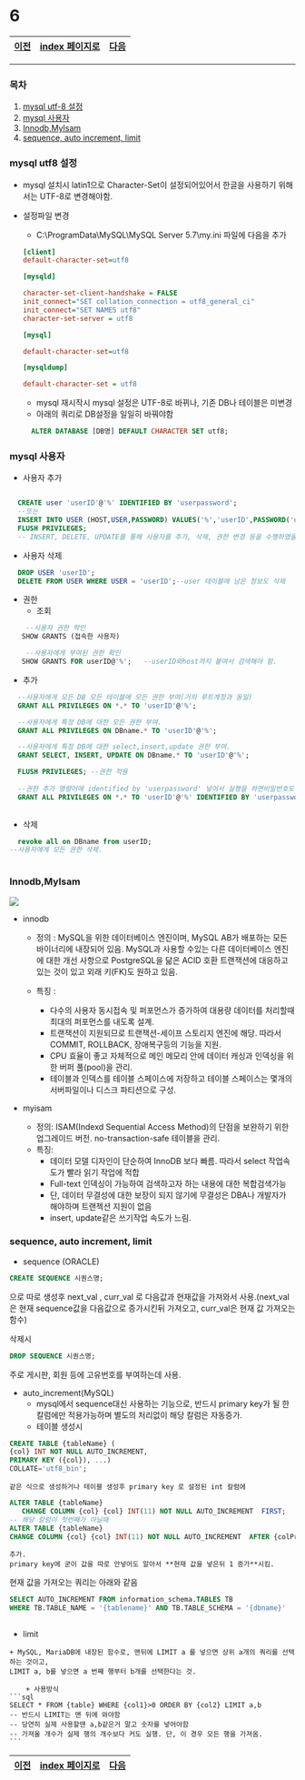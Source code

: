 # 6 


[이전](./05.md)|[index 페이지로](./00index.md) |[다음](./07_1.md)
---|---|---
<hr>


### 목차

1. [mysql utf-8 설정](#mysql-utf8-설정)
1. [mysql 사용자](#mysql-사용자)
1. [Innodb,MyIsam](#InnodbMyIsam)
1. [sequence, auto increment, limit](#sequence-auto-increment-limit)

### mysql utf8 설정

- mysql 설치시 latin1으로 Character-Set이 설정되어있어서 한글을 사용하기 위해서는 UTF-8로 변경해야함.

- 설정파일 변경
  + C:\ProgramData\MySQL\MySQL Server 5.7\my.ini 파일에 다음을 추가
  ```ini
  [client]
  default-character-set=utf8
  
  [mysqld]

  character-set-client-handshake = FALSE
  init_connect="SET collation_connection = utf8_general_ci"
  init_connect="SET NAMES utf8"
  character-set-server = utf8

  [mysql]

  default-character-set=utf8

  [mysqldump]

  default-character-set = utf8
  
  ```
  + mysql 재시작시 mysql 설정은 UTF-8로 바뀌나, 기존 DB나 테이블은 미변경
  + 아래의 쿼리로 DB설정을 일일히 바꿔야함
  ```sql
    ALTER DATABASE [DB명] DEFAULT CHARACTER SET utf8;
  ```
### mysql 사용자
 - 사용자 추가
  ```sql
  
    CREATE user 'userID'@'%' IDENTIFIED BY 'userpassword';
    --또는
    INSERT INTO USER (HOST,USER,PASSWORD) VALUES('%','userID',PASSWORD('userpassword'));
    FLUSH PRIVILEGES; 
    -- INSERT, DELETE, UPDATE를 통해 사용자를 추가, 삭제, 권한 변경 등을 수행하였을 때 이 변경 사항을 반영하기 위한 쿼리
   ```
 - 사용자 삭제
```sql
  DROP USER 'userID';
  DELETE FROM USER WHERE USER = 'userID';--user 테이블에 남은 정보도 삭제
 ``` 
- 권한
  + 조회
```sql
    --사용자 권한 학인
   SHOW GRANTS (접속한 사용자)

    --사용자에게 부여된 권한 확인
   SHOW GRANTS FOR userID@'%';   --userID와host까지 붙여서 검색해야 함.
```
  + 추가
  ```sql
    --사용자에게 모든 DB 모든 테이블에 모든 권한 부여(거의 루트계정과 동일)
    GRANT ALL PRIVILEGES ON *.* TO 'userID'@'%';

    --사용자에게 특정 DB에 대한 모든 권한 부여.
    GRANT ALL PRIVILEGES ON DBname.* TO 'userID'@'%';

    --사용자에게 특정 DB에 대한 select,insert,update 권한 부여.
    GRANT SELECT, INSERT, UPDATE ON DBname.* TO 'userID'@'%';

    FLUSH PRIVILEGES; --권한 적용
    
    --권한 추가 명령어에 identified by 'userpassword' 넣어서 실행을 하면비밀번호도 변경.
    GRANT ALL PRIVILEGES ON *.* TO 'userID'@'%' IDENTIFIED BY 'userpassword';
    
  ```
  + 삭제
  ```sql
    revoke all on DBname from userID;
  --사용자에게 모든 권한 삭제.
    
  ```
### Innodb,MyIsam
  ![](https://t1.daumcdn.net/cfile/tistory/233DF85057BDF88E14)

  - innodb
    + 정의 : 
      MySQL을 위한 데이터베이스 엔진이며, MySQL AB가 배포하는 모든 바이너리에 내장되어 있음. 
      MySQL과 사용할 수있는 다른 데이터베이스 엔진에 대한 개선 사항으로 PostgreSQL을 닮은 ACID 호환 트랜잭션에 대응하고 있는 것이 있고 외래 키(FK)도 원하고 있음.
    
    + 특징 : 
      * 다수의 사용자 동시접속 및 퍼포먼스가 증가하여 대용량 데이터를 처리할때 최대의 퍼포먼스를 내도록 설계.
      * 트랜잭션이 지원되므로 트랜잭션-세이프 스토리지 엔진에 해당. 따라서 COMMIT, ROLLBACK, 장애복구등의 기능을 지원.
      * CPU 효율이 좋고 자체적으로 메인 메모리 안에 데이터 캐싱과 인덱싱을 위한 버퍼 풀(pool)을 관리.
      * 테이블과 인덱스를 테이블 스페이스에 저장하고 테이블 스페이스는 몇개의 서버파일이나 디스크 파티션으로 구성.
  
  - myisam
    + 정의: ISAM(Indexd Sequential Access Method)의 단점을 보완하기 위한 업그레이드 버전. no-transaction-safe 테이블을 관리.
    + 특징: 
      * 데이터 모델 디자인이 단순하여 InnoDB 보다 빠름. 따라서 select 작업속도가 빨라 읽기 작업에 적합
      * Full-text 인덱싱이 가능하여 검색하고자 하는 내용에 대한 복합검색가능
      * 단, 데이터 무결성에 대한 보장이 되지 않기에 무결성은 DBA나 개발자가 해야하며 트랜젝션 지원이 없음
      * insert, update같은 쓰기작업 속도가 느림. 
### sequence, auto increment, limit
  - sequence (ORACLE)
  
  ```sql
  CREATE SEQUENCE 시퀀스명;
  ```
  으로 따로 생성후 next_val , curr_val 로 다음값과 현재값을 가져와서 사용.(next_val은 현재 sequence값을 다음값으로 증가시킨뒤 가져오고, curr_val은 현재 값 가져오는 함수)
  
  삭제시 
  ```sql
  DROP SEQUENCE 시퀀스명;
  ```
  주로 게시판, 회원 등에 고유번호를 부여하는데 사용.
  
  - auto_increment(MySQL)
    + mysql에서 sequence대신 사용하는 기능으로, 반드시 primary key가 될 한 칼럼에만 적용가능하며 별도의 처리없이 해당 칼럼은 자동증가.
    + 테이블 생성시 
   ```sql
   CREATE TABLE {tableName} (
   {col} INT NOT NULL AUTO_INCREMENT,
   PRIMARY KEY ({col}), ...)
   COLLATE='utf8_bin';
   ```
    같은 식으로 생성하거나 테이블 생성후 primary key 로 설정된 int 칼럼에
   ```sql
   ALTER TABLE {tableName}
	  CHANGE COLUMN {col} {col} INT(11) NOT NULL AUTO_INCREMENT  FIRST;
   -- 해당 칼럼이 첫번째가 아닐때
   ALTER TABLE {tableName}
   CHANGE COLUMN {col} {col} INT(11) NOT NULL AUTO_INCREMENT  AFTER {colPrev};
   ```
    추가.
    primary key에 굳이 값을 따로 안넣어도 알아서 **현재 값을 넣은뒤 1 증가**시킴.
   
   현재 값을 가져오는 쿼리는 아래와 같음
    
   ```sql
   SELECT AUTO_INCREMENT FROM information_schema.TABLES TB 
   WHERE TB.TABLE_NAME = '{tablename}' AND TB.TABLE_SCHEMA = '{dbname}'
    
   ```
   
   - limit
   
   	+ MySQL, MariaDB에 내장된 함수로, 맨뒤에 LIMIT a 를 넣으면 상위 a개의 쿼리를 선택하는 것이고,
	LIMIT a, b를 넣으면 a 번째 행부터 b개를 선택한다는 것.
   	
        + 사용방식
	```sql
	SELECT * FROM {table} WHERE {col1}>0 ORDER BY {col2} LIMIT a,b
	-- 반드시 LIMIT는 맨 뒤에 와야함
	-- 당연히 실제 사용할땐 a,b같은거 말고 숫자를 넣어야함
	-- 가져올 개수가 실제 행의 개수보다 커도 실행. 단, 이 경우 모든 행을 가져옴.
	```
	   
[이전](./05.md)|[index 페이지로](./00index.md) |[다음](./07_1.md)
---|---|---


